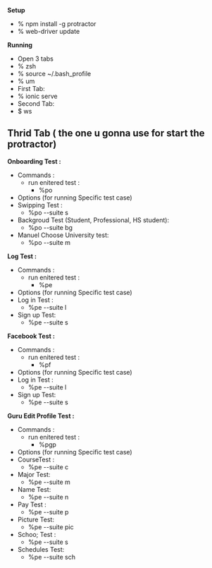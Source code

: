 **Setup**
- % npm install -g protractor
- % web-driver update

**Running**
- Open 3 tabs
 - % zsh
 - % source ~/.bash_profile 
 - % um 
- First Tab:
 - % ionic serve
- Second Tab:
 - $ ws 

**Thrid Tab ( the one u gonna use for start the protractor)**
-

**Onboarding Test :**
- Commands : 
	- run enitered test :
		- %po
- Options (for running Specific test case)
 - Swipping Test :
	- %po --suite s               
 - Backgroud Test (Student, Professional, HS student):
	- %po --suite bg              
 - Manuel Choose University test:
	- %po --suite m               

**Log Test :**
- Commands : 
	- run enitered test :
		- %pe
- Options (for running Specific test case)
 - Log in Test :
	- %pe --suite l  
 - Sign up Test:  
	- %pe --suite s   

**Facebook Test :**
- Commands : 
	- run enitered test :
		- %pf
- Options (for running Specific test case)
 - Log in Test :
	- %pe --suite l  
 - Sign up Test:  
	- %pe --suite s   

 **Guru Edit Profile Test :**
- Commands : 
	- run enitered test :
		- %pgp
- Options (for running Specific test case)
 - CourseTest :
	- %pe --suite c  
 - Major Test:  
	- %pe --suite m   
 - Name Test:  
	- %pe --suite n   
 - Pay Test :
	- %pe --suite p  
 - Picture Test:  
	- %pe --suite pic   
 - Schoo; Test :
	- %pe --suite s  
 - Schedules Test:  
	- %pe --suite sch  